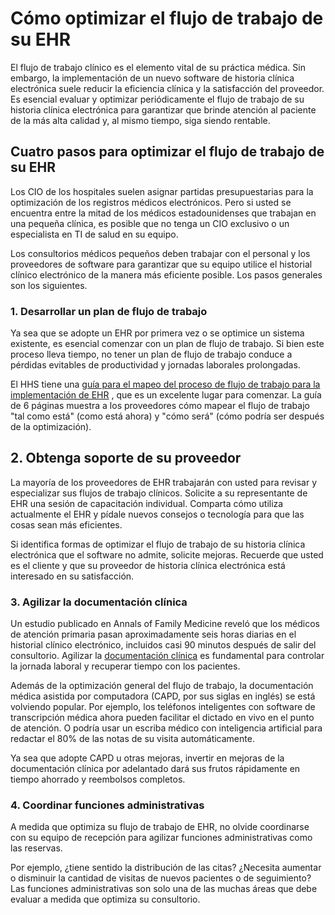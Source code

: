 # Cómo optimizar el flujo de trabajo de su EHR

El flujo de trabajo clínico es el elemento vital de su práctica médica. Sin embargo, la implementación de un nuevo software de historia clínica electrónica suele reducir la eficiencia clínica y la satisfacción del proveedor. Es esencial evaluar y optimizar periódicamente el flujo de trabajo de su historia clínica electrónica para garantizar que brinde atención al paciente de la más alta calidad y, al mismo tiempo, siga siendo rentable.

## Cuatro pasos para optimizar el flujo de trabajo de su EHR

Los CIO de los hospitales suelen asignar partidas presupuestarias para la optimización de los registros médicos electrónicos.
Pero si usted se encuentra entre la mitad de los médicos estadounidenses que trabajan en una pequeña clínica, es posible que 
no tenga un CIO exclusivo o un especialista en TI de salud en su equipo. 

Los consultorios médicos pequeños deben trabajar con el personal y los proveedores de software para garantizar que su equipo utilice
el historial clínico electrónico de la manera más eficiente posible. Los pasos generales son los siguientes.

### 1. Desarrollar un plan de flujo de trabajo

Ya sea que se adopte un EHR por primera vez o se optimice un sistema existente, es esencial comenzar con un plan de flujo de trabajo. Si bien este proceso lleva tiempo, no tener un plan de flujo de trabajo conduce a pérdidas evitables de productividad y jornadas laborales prolongadas.

El HHS tiene una [guía para el mapeo del proceso de flujo de trabajo para la implementación de EHR](https://www.healthit.gov/resource/workflow-process-mapping-electronic-health-record-ehr-implementation) , que es un excelente lugar para comenzar. La guía de 6 páginas muestra a los proveedores cómo mapear el flujo de trabajo "tal como está" (como está ahora) y "cómo será" (cómo podría ser después de la optimización).

## 2. Obtenga soporte de su proveedor

La mayoría de los proveedores de EHR trabajarán con usted para revisar y especializar sus flujos de trabajo clínicos. Solicite a su representante 
de EHR una sesión de capacitación individual. Comparta cómo utiliza actualmente el EHR y pídale nuevos consejos o tecnología para que las cosas sean más eficientes.

Si identifica formas de optimizar el flujo de trabajo de su historia clínica electrónica que el software no admite, solicite mejoras. Recuerde que usted es el cliente y que su proveedor de historia clínica electrónica está interesado en su satisfacción.

### 3. Agilizar la documentación clínica

Un estudio publicado en Annals of Family Medicine reveló que los médicos de atención primaria pasan aproximadamente seis horas diarias en el historial clínico electrónico, incluidos casi 90 minutos después de salir del consultorio. Agilizar la [documentación clínica](https://github.com/lmorenosilva/zanahoriaTech/blob/main/Blog/notas%20clinicas%20perfectas.md) es fundamental para controlar la jornada laboral y recuperar tiempo con los pacientes.

Además de la optimización general del flujo de trabajo, la documentación médica asistida por computadora (CAPD, por sus siglas en inglés) se está volviendo popular. Por ejemplo, los teléfonos inteligentes con software de transcripción médica ahora pueden facilitar el dictado en vivo en el punto de atención. O podría usar un escriba médico con inteligencia artificial para redactar el 80% de las notas de su visita automáticamente. 

Ya sea que adopte CAPD u otras mejoras, invertir en mejoras de la documentación clínica por adelantado dará sus frutos rápidamente en tiempo ahorrado y reembolsos completos.

### 4. Coordinar funciones administrativas

A medida que optimiza su flujo de trabajo de EHR, no olvide coordinarse con su equipo de recepción para agilizar funciones administrativas como las reservas.

Por ejemplo, ¿tiene sentido la distribución de las citas? ¿Necesita aumentar o disminuir la cantidad de visitas de nuevos pacientes o de seguimiento? Las funciones administrativas son solo una de las muchas áreas que debe evaluar a medida que optimiza su consultorio.

